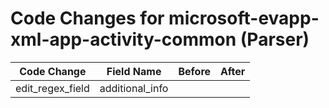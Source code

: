 # Code Changes for microsoft-evapp-xml-app-activity-common (Parser)

| Code Change | Field Name | Before | After |
|-------------|------------|--------|-------|
| edit_regex_field | additional_info |  |  |